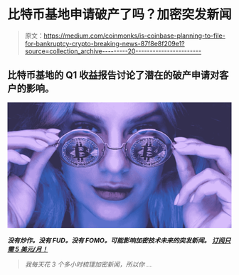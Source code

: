 # 比特币基地申请破产了吗？加密突发新闻

> 原文：<https://medium.com/coinmonks/is-coinbase-planning-to-file-for-bankruptcy-crypto-breaking-news-87f8e8f209e1?source=collection_archive---------20----------------------->

## 比特币基地的 Q1 收益报告讨论了潜在的破产申请对客户的影响。

![](img/b7b7ad72181f050139fe102ef22d425a.png)

***没有炒作。没有 FUD。没有 FOMO。可能影响加密技术未来的突发新闻。*** [***订阅只需 5 美元/月！***](https://cryptofuturist.medium.com/membership)

> *我每天花 3 个多小时梳理加密新闻，所以你* …
